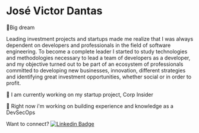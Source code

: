 # José Victor Dantas

🚀Big dream

Leading investment projects and startups made me realize that I was always dependent on developers and professionals in the field of software engineering. To become a complete leader I started to study technologies and methodologies necessary to lead a team of developers as a developer, and my objective turned out to be part of an ecosystem of professionals committed to developing new businesses, innovation, different strategies and identifying great investment opportunities, whether social or in order to profit.

🔭 I am currently working on my startup project, Corp Insider

🌱 Right now i'm working on building experience and knowledge as a DevSecOps

Want to connect? [![Linkedin Badge](https://img.shields.io/badge/-ThiagoMarinho-blue?style=flat-square&logo=Linkedin&logoColor=white&link=https://www.linkedin.com/in/jvictordantas/)](https://www.linkedin.com/in/jvictordantas/) 

